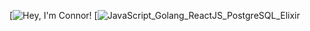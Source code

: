 [![Hey, I'm Connor!](https://pimp-my-readme.webapp.io/pimp-my-readme/sliding-text?emojis=1f1e8-1f1e6&text=Hey%252C%2520I%27m%2520Connor%21)
[![JavaScript_Golang_ReactJS_PostgreSQL_Elixir](https://pimp-my-readme.webapp.io/pimp-my-readme/technology?technology=JavaScript_Golang_ReactJS_PostgreSQL_Elixir)
